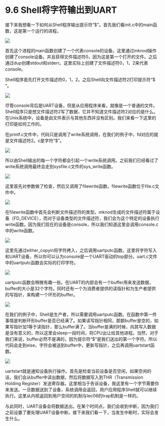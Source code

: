 # 9.6 Shell将字符输出到UART

接下来我想看一下如何从Shell程序输出提示符“$”。首先我们看init.c中的main函数，这是第一个运行的进程。

![](../.gitbook/assets/image%20%28368%29.png)

首先这个进程的main函数创建了一个代表console的设备。这里通过mknod操作创建了console设备。并且获得文件描述符0，因为这是第一个打开的文件。之后通过dup创建stdout和stderr。这里实际上创建了文件描述符0，1，2来代表console。

Shell程序首先打开文件描述符0，1，2。之后Shell向文件描述符2打印提示符“$ ”。

![](../.gitbook/assets/image%20%28380%29.png)

尽管console背后是UART设备，但是从应用程序来看，就像是一个普通的文件。Shell程序只是想文件描述符2写了数据，它并不知道文件描述符2对应的是什么。在Unix系统中，设备是由文件表示与其他东西并没有区别。我们来看一下这里的打印是如何工作的。

在printf.c文件中，代码只是调用了write系统调用，在我们的例子中，fd对应的就是文件描述符2。c是字符“$”。

![](../.gitbook/assets/image%20%28377%29.png)

所以由Shell输出的每一个字符都会引起一个write系统调用。之前我们已经看过了write系统调用最终会走到sysfile.c文件的sys\_write函数。

![](../.gitbook/assets/image%20%28366%29.png)

这里首先对参数做了检查，然后又调用了filewrite函数。filewrite函数位于file.c文件中。

![](../.gitbook/assets/image%20%28379%29.png)

在filewrite函数中首先会判断文件描述符的类型。mknod生成的文件描述符属于设备（FD\_DEVICE），而对于设备类型的文件描述符，我们会为这个特定的设备执行write函数。因为我们现在的设备是console，所以我们知道这里会调用console.c中的write函数。

![](../.gitbook/assets/image%20%28365%29.png)

这里先通过either\_copyin将字符拷入，之后调用uartputc函数。这里将字符写入和UART设备，所以你可以认为console是一个UART驱动的top部分。uart.c文件中的uartputc函数会实际的打印字符。

![](../.gitbook/assets/image%20%28385%29.png)

uartputc函数会稍微有趣一些。在UART的内部会有一个buffer用来发送数据，buffer的大小是32个字符。同时还有一个为消费者提供的读指针和为生产者提供的写指针，来构建一个环形的buffer。

![](../.gitbook/assets/image%20%28370%29.png)

在我们的例子中，Shell是生产者，所以需要调用uartputc函数。在函数中第一件事情是判断环形buffer是否已经满了。如果读写指针相同，那额buffer是空的，如果写指针加1等于读指针，那么buffer满了。当buffer是满的时候，向其写入数据是没有意义的，所以这里会sleep一段时间，将CPU出让给其他进程。当然，对于我们来说，buffer必然不是满的，因为提示符“$”是我们送出的第一个字符。所以代码会走到else，字符会被送到buffer中，更新写指针，之后再调用uartstart函数。

![](../.gitbook/assets/image%20%28381%29.png)

uartstart就是通知设备执行操作。首先是检查当前设备是否空闲，如果空闲的话，我们会从buffer中读出数据，然后将数据写入到THR（Transmission Holding Register）发送寄存器。这里相当于告诉设备，我这里有一个字节需要你来发送。一旦数据送到了设备，系统调用会返回，用户应用程序Shell就可以继续执行。这里从内核返回到用户空间的机制与lec06的trap机制是一样的。

与此同时，UART设备会将数据送出。在某个时间点，我们会收到中断，因为我们之前设置了要处理UART设备中断。接下来我们看一下，当发生中断时，实际会发生什么。

